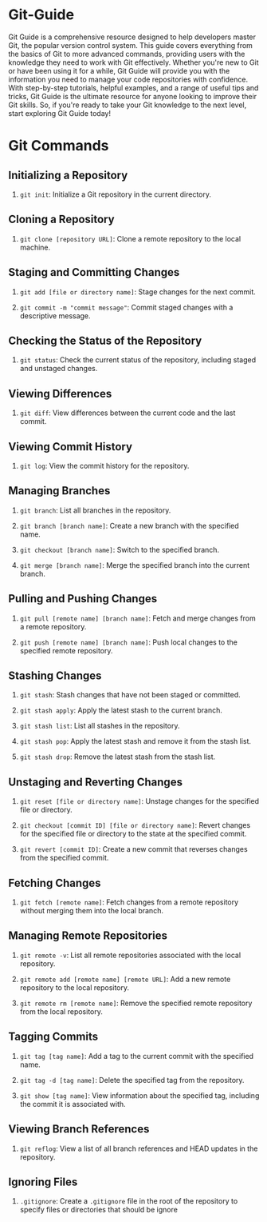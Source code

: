 # Git-Guide

Git Guide is a comprehensive resource designed to help developers master Git, the popular version control system. This guide covers everything from the basics of Git to more advanced commands, providing users with the knowledge they need to work with Git effectively. Whether you're new to Git or have been using it for a while, Git Guide will provide you with the information you need to manage your code repositories with confidence. With step-by-step tutorials, helpful examples, and a range of useful tips and tricks, Git Guide is the ultimate resource for anyone looking to improve their Git skills. So, if you're ready to take your Git knowledge to the next level, start exploring Git Guide today!

# **Git Commands**

## **Initializing a Repository**

1. `git init`: Initialize a Git repository in the current directory.
    

## **Cloning a Repository**

1. `git clone [repository URL]`: Clone a remote repository to the local machine.
    

## **Staging and Committing Changes**

1. `git add [file or directory name]`: Stage changes for the next commit.
    
2. `git commit -m "commit message"`: Commit staged changes with a descriptive message.
    

## **Checking the Status of the Repository**

1. `git status`: Check the current status of the repository, including staged and unstaged changes.
    

## **Viewing Differences**

1. `git diff`: View differences between the current code and the last commit.
    

## **Viewing Commit History**

1. `git log`: View the commit history for the repository.
    

## **Managing Branches**

1. `git branch`: List all branches in the repository.
    
2. `git branch [branch name]`: Create a new branch with the specified name.
    
3. `git checkout [branch name]`: Switch to the specified branch.
    
4. `git merge [branch name]`: Merge the specified branch into the current branch.
    

## **Pulling and Pushing Changes**

1. `git pull [remote name] [branch name]`: Fetch and merge changes from a remote repository.
    
2. `git push [remote name] [branch name]`: Push local changes to the specified remote repository.
    

## **Stashing Changes**

1. `git stash`: Stash changes that have not been staged or committed.
    
2. `git stash apply`: Apply the latest stash to the current branch.
    
3. `git stash list`: List all stashes in the repository.
    
4. `git stash pop`: Apply the latest stash and remove it from the stash list.
    
5. `git stash drop`: Remove the latest stash from the stash list.
    

## **Unstaging and Reverting Changes**

1. `git reset [file or directory name]`: Unstage changes for the specified file or directory.
    
2. `git checkout [commit ID] [file or directory name]`: Revert changes for the specified file or directory to the state at the specified commit.
    
3. `git revert [commit ID]`: Create a new commit that reverses changes from the specified commit.
    

## **Fetching Changes**

1. `git fetch [remote name]`: Fetch changes from a remote repository without merging them into the local branch.
    

## **Managing Remote Repositories**

1. `git remote -v`: List all remote repositories associated with the local repository.
    
2. `git remote add [remote name] [remote URL]`: Add a new remote repository to the local repository.
    
3. `git remote rm [remote name]`: Remove the specified remote repository from the local repository.
    

## **Tagging Commits**

1. `git tag [tag name]`: Add a tag to the current commit with the specified name.
    
2. `git tag -d [tag name]`: Delete the specified tag from the repository.
    
3. `git show [tag name]`: View information about the specified tag, including the commit it is associated with.
    

## **Viewing Branch References**

1. `git reflog`: View a list of all branch references and HEAD updates in the repository.

## **Ignoring Files**

1. `.gitignore`: Create a `.gitignore` file in the root of the repository to specify files or directories that should be ignore
